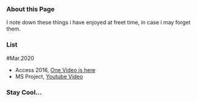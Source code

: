 ### About this Page

I note down these things i have enjoyed at freet time, in case i may forget them.

### List


#Mar.2020
- Access 2016, [One Video is here](https://www.youtube.com/watch?v=xRYSP-yFgb0/)
- MS Project, [Youtube Video](https://www.youtube.com/watch?v=lWmP0kReXkQ/)


### Stay Cool...
